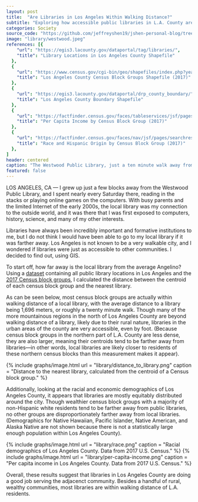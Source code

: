 ```yaml
---
layout: post
title:  "Are Libraries in Los Angeles Within Walking Distance?"
subtitle: "Exploring how accessible public libraries in L.A. County are, using GIS.  "
categories: Society
source_code: "https://github.com/jeffreyshen19/jshen-personal-blog/tree/master/_code/library-equality"
image: "library/westwood.jpeg"
references: [{
    "url": "https://egis3.lacounty.gov/dataportal/tag/libraries/",
    "title": "Library Locations in Los Angeles County Shapefile"
  },  
  {
    "url": "https://www.census.gov/cgi-bin/geo/shapefiles/index.php?year=2019&layergroup=Block+Groups",
    "title": "Los Angeles County Census Block Groups Shapefile (2017)"
  },
  {
    "url": "https://egis3.lacounty.gov/dataportal/drp_county_boundary/",
    "title": "Los Angeles County Boundary Shapefile"
  },
  {
    "url": "https://factfinder.census.gov/faces/tableservices/jsf/pages/productview.xhtml?pid=ACS_17_5YR_B19301&prodType=table",
    "title": "Per Capita Income by Census Block Group (2017)"
  },
  {
    "url": "https://factfinder.census.gov/faces/nav/jsf/pages/searchresults.xhtml?refresh=t",
    "title": "Race and Hispanic Origin by Census Block Group (2017)"
  },
]
header: centered
caption: "The Westwood Public Library, just a ten minute walk away from where I grew up."
featured: false
---
```


LOS ANGELES, CA — I grew up just a few blocks away from the Westwood Public Library, and I spent nearly every Saturday there, reading in the stacks or playing online games on the computers. With busy parents and the limited Internet of the early 2000s, the local library was my connection to the outside world, and it was there that I was first exposed to computers, history, science, and many of my other interests.

Libraries have always been incredibly important and formative institutions to me, but I do not think I would have been able to go to my local library if it was farther away. Los Angeles is not known to be a very walkable city, and I wondered if libraries were just as accessible to other communities. I decided to find out, using GIS.

To start off, how far away is the local library from the average Angelino? Using a [dataset](https://egis3.lacounty.gov/dataportal/tag/libraries/) containing all public library locations in Los Angeles and the [2017 Census block groups](https://www.census.gov/cgi-bin/geo/shapefiles/index.php?year=2019&layergroup=Block+Groups), I calculated the distance between the centroid of each census block group and the nearest library.

As can be seen below, most census block groups are actually within walking distance of a local library, with the average distance to a library being 1,696 meters, or roughly a twenty minute walk.  Though many of the more mountainous regions in the north of Los Angeles County are beyond walking distance of a library, likely due to their rural nature, libraries in the urban areas of the county are very accessible, even by foot. (Because census block groups in the northern part of L.A. County are less dense, they are also larger, meaning their centroids tend to be farther away from libraries—in other words, local libraries are likely closer to residents of these northern census blocks than this measurement makes it appear).

{% include graphs/image.html url = "library/distance_to_library.png" caption = "Distance to the nearest library, calculated from the centroid of a Census block group." %}

Additionally, looking at the racial and economic demographics of Los Angeles County, it appears that libraries are mostly equitably distributed around the city. Though wealthier census block groups with a majority of non-Hispanic white residents tend to be farther away from public libraries, no other groups are disproportionately farther away from local libraries.  (Demographics for Native Hawaiian, Pacific Islander, Native American, and Alaska Native are not shown because there is not a statistically large enough population within Los Angeles County).

{% include graphs/image.html url = "library/race.png" caption = "Racial demographics of Los Angeles County. Data from 2017 U.S. Census." %}
{% include graphs/image.html url = "library/per-capita-income.png" caption = "Per capita income in Los Angeles County. Data from 2017 U.S. Census." %}

Overall, these results suggest that libraries in Los Angeles County are doing a good job serving the adjacenct community. Besides a handful of rural, wealthy communities, most libraries are within walking distance of L.A. residents.
